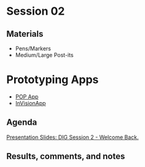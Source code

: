 # Session 02

## Materials
- Pens/Markers
- Medium/Large Post-its

# Prototyping Apps
- [POP App](https://popapp.in/)
- [InVisionApp](https://www.invisionapp.com/)

## Agenda

[Presentation Slides: DIG Session 2 - Welcome Back.](https://docs.google.com/presentation/d/1vUDfiKpU_R8lK8Ld3rurpL4V7ye2GJGg4Na3ydDX7P0/edit?usp=sharing)

## Results, comments, and notes
